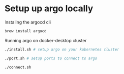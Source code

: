 # Setup up argo locally

Installng the argocd cli

```bash
brew install argocd
```

Running argo on docker-desktop cluster

```bash
./install.sh # setup argo on your kubernetes cluster

./port.sh # setup ports to connect to argo

./connect.sh


```
